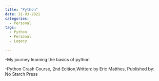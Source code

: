 ```yaml
---
title: "Python"
date: 31-03-2021
categories:
  - Personal
tags:
  - Python
  - Personal
  - Legacy
  
---
```


-My journey learning the basics of python

-Python Crash Course, 2nd Edition,Written: by Eric Matthes, Published by: No Starch Press